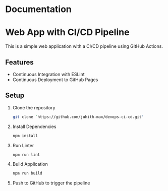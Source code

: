 # Documentation
# Web App with CI/CD Pipeline
This is a simple web application with a CI/CD pipeline using GitHub Actions.
## Features
- Continuous Integration with ESLint
- Continuous Deployment to GitHub Pages
## Setup
1. Clone the repository
   ```bash
   git clone `https://github.com/juhith-max/devops-ci-cd.git'
   ```
2. Install Dependencies
   ```bash
   npm install
   ```
3. Run Linter
   ```bash
   npm run lint
   ```
4. Build Application
   ```bash
   npm run build
   ```
5. Push to GitHub to trigger the pipeline